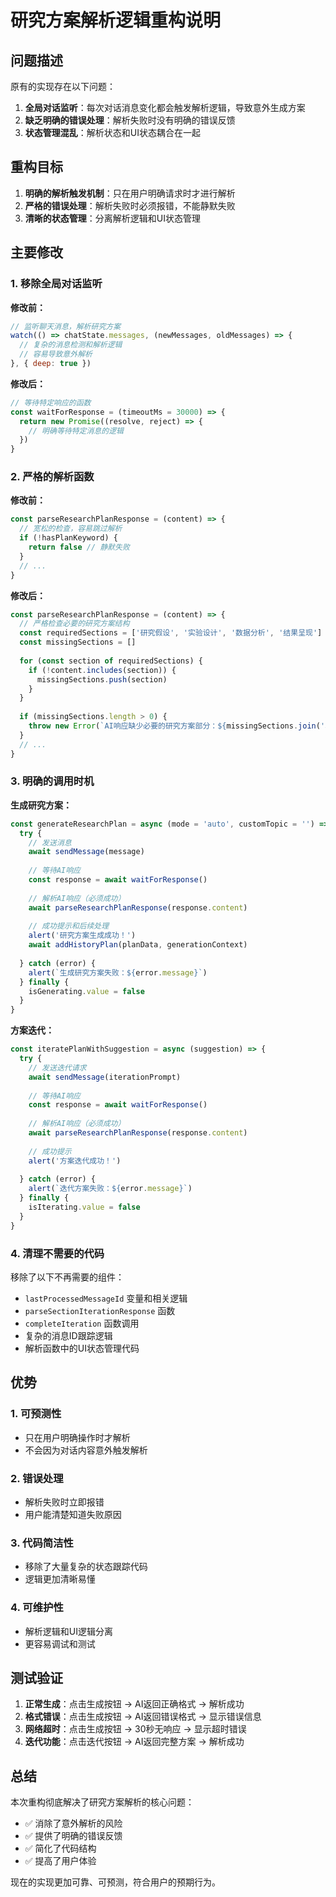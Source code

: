 # 研究方案解析逻辑重构说明

## 问题描述

原有的实现存在以下问题：
1. **全局对话监听**：每次对话消息变化都会触发解析逻辑，导致意外生成方案
2. **缺乏明确的错误处理**：解析失败时没有明确的错误反馈
3. **状态管理混乱**：解析状态和UI状态耦合在一起

## 重构目标

1. **明确的解析触发机制**：只在用户明确请求时才进行解析
2. **严格的错误处理**：解析失败时必须报错，不能静默失败
3. **清晰的状态管理**：分离解析逻辑和UI状态管理

## 主要修改

### 1. 移除全局对话监听

**修改前：**
```javascript
// 监听聊天消息，解析研究方案
watch(() => chatState.messages, (newMessages, oldMessages) => {
  // 复杂的消息检测和解析逻辑
  // 容易导致意外解析
}, { deep: true })
```

**修改后：**
```javascript
// 等待特定响应的函数
const waitForResponse = (timeoutMs = 30000) => {
  return new Promise((resolve, reject) => {
    // 明确等待特定消息的逻辑
  })
}
```

### 2. 严格的解析函数

**修改前：**
```javascript
const parseResearchPlanResponse = (content) => {
  // 宽松的检查，容易跳过解析
  if (!hasPlanKeyword) {
    return false // 静默失败
  }
  // ...
}
```

**修改后：**
```javascript
const parseResearchPlanResponse = (content) => {
  // 严格检查必要的研究方案结构
  const requiredSections = ['研究假设', '实验设计', '数据分析', '结果呈现']
  const missingSections = []
  
  for (const section of requiredSections) {
    if (!content.includes(section)) {
      missingSections.push(section)
    }
  }
  
  if (missingSections.length > 0) {
    throw new Error(`AI响应缺少必要的研究方案部分：${missingSections.join('、')}`)
  }
  // ...
}
```

### 3. 明确的调用时机

**生成研究方案：**
```javascript
const generateResearchPlan = async (mode = 'auto', customTopic = '') => {
  try {
    // 发送消息
    await sendMessage(message)
    
    // 等待AI响应
    const response = await waitForResponse()
    
    // 解析AI响应（必须成功）
    await parseResearchPlanResponse(response.content)
    
    // 成功提示和后续处理
    alert('研究方案生成成功！')
    await addHistoryPlan(planData, generationContext)
    
  } catch (error) {
    alert(`生成研究方案失败：${error.message}`)
  } finally {
    isGenerating.value = false
  }
}
```

**方案迭代：**
```javascript
const iteratePlanWithSuggestion = async (suggestion) => {
  try {
    // 发送迭代请求
    await sendMessage(iterationPrompt)
    
    // 等待AI响应
    const response = await waitForResponse()
    
    // 解析AI响应（必须成功）
    await parseResearchPlanResponse(response.content)
    
    // 成功提示
    alert('方案迭代成功！')
    
  } catch (error) {
    alert(`迭代方案失败：${error.message}`)
  } finally {
    isIterating.value = false
  }
}
```

### 4. 清理不需要的代码

移除了以下不再需要的组件：
- `lastProcessedMessageId` 变量和相关逻辑
- `parseSectionIterationResponse` 函数
- `completeIteration` 函数调用
- 复杂的消息ID跟踪逻辑
- 解析函数中的UI状态管理代码

## 优势

### 1. 可预测性
- 只在用户明确操作时才解析
- 不会因为对话内容意外触发解析

### 2. 错误处理
- 解析失败时立即报错
- 用户能清楚知道失败原因

### 3. 代码简洁性
- 移除了大量复杂的状态跟踪代码
- 逻辑更加清晰易懂

### 4. 可维护性
- 解析逻辑和UI逻辑分离
- 更容易调试和测试

## 测试验证

1. **正常生成**：点击生成按钮 → AI返回正确格式 → 解析成功
2. **格式错误**：点击生成按钮 → AI返回错误格式 → 显示错误信息
3. **网络超时**：点击生成按钮 → 30秒无响应 → 显示超时错误
4. **迭代功能**：点击迭代按钮 → AI返回完整方案 → 解析成功

## 总结

本次重构彻底解决了研究方案解析的核心问题：
- ✅ 消除了意外解析的风险
- ✅ 提供了明确的错误反馈
- ✅ 简化了代码结构
- ✅ 提高了用户体验

现在的实现更加可靠、可预测，符合用户的预期行为。 